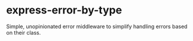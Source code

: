 # express-error-by-type
Simple, unopinionated error middleware to simplify handling errors based on their class.
